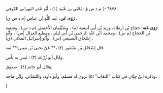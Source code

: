 ٦٨٧٨ -) م د س ق: يَحْيَى بن عُبَيد (١) ، أَبُو عُمَر البهراني الكوفي.

**رَوَى عَن:** عَبد اللَّهِ بْن عباس (م د س ق) .

**رَوَى عَنه:** حجاج بْن أرطاة، وزيد بْن أَبي أنيسة (م) ، وسُلَيْمان الأعمش (م د س) ، وشعبة بْن الحجاج (م س) ، ومحمد ابْن عَبْد الرحمن بْن أَبي ليلى، ومطيع الغزال (س) ، وأَبُو إِسْحَاق السبيعي (س) ، وأَبُو إسرائيل الملائي (ق) .

قال إِسْحَاق بْن مَنْصُور (٢) ،** عَنْ يحيى بْن مَعِين:** ثقة.

وَقَال أبو زُرْعَة (٣) : ليس به بأس.

وَقَال أبو حاتم (٤) : صدوق.

وذكره ابنُ حِبَّان في كتاب "الثقات" (٥) .روى له مسلم، وأبو داود، والنَّسَائي، وابْن ماجه.

(